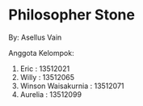 # Philosopher Stone

By: Asellus Vain

Anggota Kelompok:
1. Eric               : 13512021
2. Willy              : 13512065
3. Winson Waisakurnia : 13512071
4. Aurelia			  : 13512099
